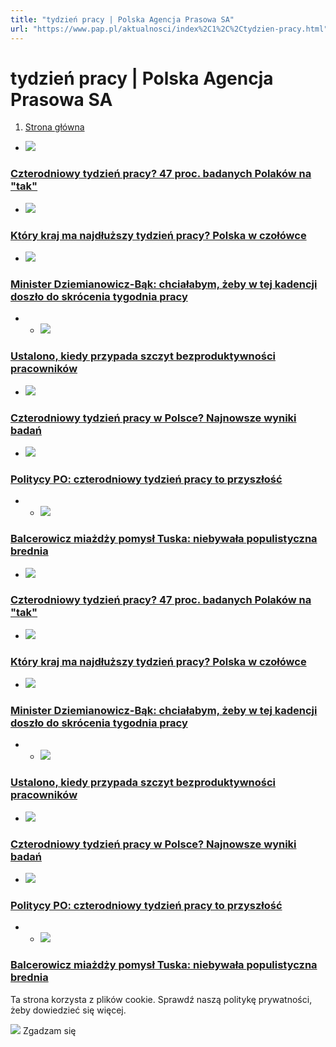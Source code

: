 ```yaml
---
title: "tydzień pracy | Polska Agencja Prasowa SA"
url: "https://www.pap.pl/aktualnosci/index%2C1%2C%2Ctydzien-pracy.html"
---
```


# tydzień pracy | Polska Agencja Prasowa SA





















1. [Strona główna](/)




































* [![](/sites/default/files/styles/main_image/public/202405/pap_20230516_1NK.jpg?itok=VK41KZoB)](/aktualnosci/czterodniowy-tydzien-pracy-47-proc-badanych-polakow-na-tak)


### [Czterodniowy tydzień pracy? 47 proc. badanych Polaków na "tak"](/aktualnosci/czterodniowy-tydzien-pracy-47-proc-badanych-polakow-na-tak)
* [![](/sites/default/files/styles/main_image/public/202404/pap_20160316_10T.jpg?h=0bfc3e3e&itok=Qayou39z)](/aktualnosci/ktory-kraj-ma-najdluzszy-tydzien-pracy-polska-w-czolowce)


### [Który kraj ma najdłuższy tydzień pracy? Polska w czołówce](/aktualnosci/ktory-kraj-ma-najdluzszy-tydzien-pracy-polska-w-czolowce)
* [![](/sites/default/files/styles/main_image/public/202403/pap_20240315_0DC.jpg?itok=yFDLKmTr)](/aktualnosci/minister-dziemianowicz-bak-chcialabym-zeby-w-tej-kadencji-doszlo-do-skrocenia-tygodnia)


### [Minister Dziemianowicz\-Bąk: chciałabym, żeby w tej kadencji doszło do skrócenia tygodnia pracy](/aktualnosci/minister-dziemianowicz-bak-chcialabym-zeby-w-tej-kadencji-doszlo-do-skrocenia-tygodnia)
* * [![](/sites/default/files/styles/main_image/public/202308/pap_20210130_0AQ.jpg?itok=zYEEkn0c)](/aktualnosci/news%2C1606499%2Custalono-kiedy-przypada-szczyt-bezproduktywnosci-pracownikow.html)


### [Ustalono, kiedy przypada szczyt bezproduktywności pracowników](/aktualnosci/news%2C1606499%2Custalono-kiedy-przypada-szczyt-bezproduktywnosci-pracownikow.html)
* [![](/sites/default/files/styles/main_image/public/202208/pap_20171130_18Y.jpg?itok=08rYLpOp)](/aktualnosci/news%2C1410793%2Cczterodniowy-tydzien-pracy-w-polsce-najnowsze-wyniki-badan.html)


### [Czterodniowy tydzień pracy w Polsce? Najnowsze wyniki badań](/aktualnosci/news%2C1410793%2Cczterodniowy-tydzien-pracy-w-polsce-najnowsze-wyniki-badan.html)
* [![](/sites/default/files/styles/main_image/public/202207/43012961_38286304.jpg?h=eec0bfbd&itok=mqOy5KEb)](/aktualnosci/news%2C1378574%2Cpolitycy-po-czterodniowy-tydzien-pracy-przyszlosc.html)


### [Politycy PO: czterodniowy tydzień pracy to przyszłość](/aktualnosci/news%2C1378574%2Cpolitycy-po-czterodniowy-tydzien-pracy-przyszlosc.html)
* * [![](/sites/default/files/styles/main_image/public/202207/pap_20191004_1IX%20%281%29.jpg?h=df26eb5c&itok=SLngs6og)](/aktualnosci/news%2C1375687%2Cbalcerowicz-miazdzy-pomysl-tuska-niebywala-populistyczna-brednia.html)


### [Balcerowicz miażdży pomysł Tuska: niebywała populistyczna brednia](/aktualnosci/news%2C1375687%2Cbalcerowicz-miazdzy-pomysl-tuska-niebywala-populistyczna-brednia.html)










* [![](/sites/default/files/styles/main_image/public/202405/pap_20230516_1NK.jpg?itok=VK41KZoB)](/aktualnosci/czterodniowy-tydzien-pracy-47-proc-badanych-polakow-na-tak)


### [Czterodniowy tydzień pracy? 47 proc. badanych Polaków na "tak"](/aktualnosci/czterodniowy-tydzien-pracy-47-proc-badanych-polakow-na-tak)
* [![](/sites/default/files/styles/main_image/public/202404/pap_20160316_10T.jpg?h=0bfc3e3e&itok=Qayou39z)](/aktualnosci/ktory-kraj-ma-najdluzszy-tydzien-pracy-polska-w-czolowce)


### [Który kraj ma najdłuższy tydzień pracy? Polska w czołówce](/aktualnosci/ktory-kraj-ma-najdluzszy-tydzien-pracy-polska-w-czolowce)
* [![](/sites/default/files/styles/main_image/public/202403/pap_20240315_0DC.jpg?itok=yFDLKmTr)](/aktualnosci/minister-dziemianowicz-bak-chcialabym-zeby-w-tej-kadencji-doszlo-do-skrocenia-tygodnia)


### [Minister Dziemianowicz\-Bąk: chciałabym, żeby w tej kadencji doszło do skrócenia tygodnia pracy](/aktualnosci/minister-dziemianowicz-bak-chcialabym-zeby-w-tej-kadencji-doszlo-do-skrocenia-tygodnia)
* * [![](/sites/default/files/styles/main_image/public/202308/pap_20210130_0AQ.jpg?itok=zYEEkn0c)](/aktualnosci/news%2C1606499%2Custalono-kiedy-przypada-szczyt-bezproduktywnosci-pracownikow.html)


### [Ustalono, kiedy przypada szczyt bezproduktywności pracowników](/aktualnosci/news%2C1606499%2Custalono-kiedy-przypada-szczyt-bezproduktywnosci-pracownikow.html)
* [![](/sites/default/files/styles/main_image/public/202208/pap_20171130_18Y.jpg?itok=08rYLpOp)](/aktualnosci/news%2C1410793%2Cczterodniowy-tydzien-pracy-w-polsce-najnowsze-wyniki-badan.html)


### [Czterodniowy tydzień pracy w Polsce? Najnowsze wyniki badań](/aktualnosci/news%2C1410793%2Cczterodniowy-tydzien-pracy-w-polsce-najnowsze-wyniki-badan.html)
* [![](/sites/default/files/styles/main_image/public/202207/43012961_38286304.jpg?h=eec0bfbd&itok=mqOy5KEb)](/aktualnosci/news%2C1378574%2Cpolitycy-po-czterodniowy-tydzien-pracy-przyszlosc.html)


### [Politycy PO: czterodniowy tydzień pracy to przyszłość](/aktualnosci/news%2C1378574%2Cpolitycy-po-czterodniowy-tydzien-pracy-przyszlosc.html)
* * [![](/sites/default/files/styles/main_image/public/202207/pap_20191004_1IX%20%281%29.jpg?h=df26eb5c&itok=SLngs6og)](/aktualnosci/news%2C1375687%2Cbalcerowicz-miazdzy-pomysl-tuska-niebywala-populistyczna-brednia.html)


### [Balcerowicz miażdży pomysł Tuska: niebywała populistyczna brednia](/aktualnosci/news%2C1375687%2Cbalcerowicz-miazdzy-pomysl-tuska-niebywala-populistyczna-brednia.html)




 Ta strona korzysta z plików cookie. Sprawdź naszą politykę prywatności, żeby dowiedzieć się więcej.
 

![](/themes/pap/assets/images/ok.png) Zgadzam się
 







